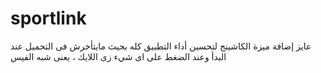# sportlink

عايز إضافة ميزة الكاشينج لتحسين أداء التطبيق كله بحيث مايتأخرش فى التحميل عند البدأ وعند الضغط على اى شيء زى اللايك ، يعنى شبه الفيس 